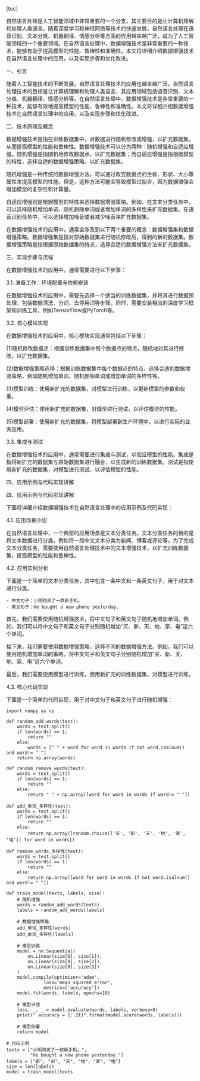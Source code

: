 
[toc]                    
                
                
自然语言处理是人工智能领域中非常重要的一个分支，其主要目的是让计算机理解和处理人类语言。随着深度学习和神经网络等技术的快速发展，自然语言处理在语音识别、文本分类、机器翻译、情感分析等方面的应用越来越广泛，成为了人工智能领域的一个重要领域。在自然语言处理中，数据增强技术是非常重要的一种技术，能够有助于提高模型的性能、鲁棒性和准确性。本文将详细介绍数据增强技术在自然语言处理中的应用，以及实现步骤和优化改进。

一、引言

随着人工智能技术的不断发展，自然语言处理技术的应用也越来越广泛。自然语言处理技术的目标是让计算机理解和处理人类语言，其应用领域包括语音识别、文本分类、机器翻译、情感分析等。在自然语言处理中，数据增强技术是非常重要的一种技术，能够有效地提高模型的性能、鲁棒性和准确性。本文将详细介绍数据增强技术在自然语言处理中的应用，以及实现步骤和优化改进。

二、技术原理及概念

数据增强技术是指在训练数据集中，对数据进行随机修改或增强，以扩充数据集，从而提高模型的性能和鲁棒性。数据增强技术可以分为两种：随机增强和自适应增强。随机增强是指随机地修改数据点，以扩充数据集；而自适应增强是指根据模型的特性，选择合适的数据增强策略，以扩充数据集。

随机增强是一种传统的数据增强方法，可以通过改变数据点的坐标、形状、大小等属性来提高模型的性能。但是，这种方法可能会导致模型过拟合，因为数据增强会增加模型的复杂性和计算量。

自适应增强则是根据模型的特性来选择数据增强策略。例如，在文本分类任务中，可以选择随机增加单词、随机删除单词或者增加单词的多样性来扩充数据集。在语音识别任务中，可以选择增加噪音或者减少噪音来扩充数据集。

在数据增强技术的应用中，通常会涉及到以下两个重要的概念：数据增强集和数据增强策略。数据增强集是指对原始数据集进行随机修改后，得到的新的数据集。数据增强策略是指根据原始数据集的特点，选择合适的数据增强方法来扩充数据集。

三、实现步骤与流程

在数据增强技术的应用中，通常需要进行以下步骤：

3.1. 准备工作：环境配置与依赖安装

在数据增强技术的应用中，需要先选择一个适当的训练数据集，并将其进行数据预处理，包括数据清洗、分词、去停用词等步骤。同时，需要安装相应的深度学习框架和训练工具，例如TensorFlow或PyTorch等。

3.2. 核心模块实现

在数据增强技术的应用中，核心模块实现通常包括以下步骤：

(1)随机修改数据点：根据训练数据集中每个数据点的特点，随机地对其进行修改，以扩充数据集。

(2)数据增强策略选择：根据训练数据集中每个数据点的特点，选择合适的数据增强策略，例如随机增加单词、随机删除单词或增加单词的多样性等。

(3)模型训练：使用新扩充的数据集，对模型进行训练，以更新模型的参数和权重。

(4)模型评估：使用新扩充的数据集，对模型进行测试，以评估模型的性能。

(5)模型部署：使用新扩充的数据集，将模型部署到生产环境中，以进行实际的业务应用。

3.3. 集成与测试

在数据增强技术的应用中，通常需要进行集成与测试，以验证模型的性能。集成是指将新扩充的数据集与原始数据集进行融合，以生成新的训练数据集。测试是指使用新扩充的数据集，对模型进行测试，以评估模型的性能。

四、应用示例与代码实现讲解

四、应用示例与代码实现讲解

下面将详细介绍数据增强技术在自然语言处理中的应用示例及代码实现：

4.1. 应用场景介绍

在自然语言处理中，一个典型的应用场景是文本分类任务。文本分类任务的目的是将文本数据进行分类，例如将一段中文文本分类为新闻、博客或评论等。为了完成文本分类任务，需要使用自然语言处理技术中的文本增强技术，以扩充训练数据集，提高模型的性能和鲁棒性。

4.2. 应用实例分析

下面是一个简单的文本分类任务，其中包含一条中文和一条英文句子，用于对文本进行分类。

```
- 中文句子：小明购买了一款新手机。
- 英文句子：He bought a new phone yesterday.

```

首先，我们需要使用随机增强技术，将中文句子和英文句子随机地增加单词。例如，我们可以将中文句子和英文句子分别随机增加“买、新、天、地、家、电”这六个单词。

接下来，我们需要使用数据增强策略，选择不同的数据增强方法。例如，我们可以使用随机增加单词的策略，将中文句子和英文句子分别随机增加“买、新、天、地、家、电”这六个单词。

最后，我们需要使用模型进行训练，使用新扩充的训练数据集，对模型进行训练。

4.3. 核心代码实现

下面是一个简单的代码实现，用于对中文句子和英文句子进行随机增强：

```
import numpy as np

def random_add_words(text):
    words = text.split()
    if len(words) == 1:
        return ""
    else:
        words = [" " + word for word in words if not word.isalnum() and word!= " "]
    return np.array(words)

def random_remove_words(text):
    words = text.split()
    if len(words) == 1:
        return ""
    else:
        return " " + np.array([word for word in words if word!= " "])

def add_单词_多样性(text):
    words = text.split()
    if len(words) == 1:
        return ""
    else:
        return np.array([random.choice(['买', '新', '天', '地', '家', '电']) for word in words])

def remove_words_多样性(text):
    words = text.split()
    if len(words) == 1:
        return ""
    else:
        return np.array([word for word in words if not word.isalnum() and word!= " "])

def train_model(texts, labels, size):
    # 随机增强
    words = random_add_words(texts)
    labels = random_add_words(labels)
    
    # 数据增强策略
    add_单词_多样性(words)
    add_单词_多样性(labels)
    
    # 模型训练
    model = nn.Sequential(
        nn.Linear(size[0], size[1]),
        nn.Linear(size[0], size[2]),
        nn.Linear(size[0], size[3])
    )
    model.compile(optimizer='adam',
              loss='mean_squared_error',
              metrics=['accuracy'])
    model.fit(words, labels, epochs=10)
    
    # 模型评估
    loss, _, _ = model.evaluate(words, labels, verbose=0)
    print(" accuracy = {:.2f}".format(model.score(words, labels)))
    
    # 模型部署
    return model

# 代码示例
texts = ["小明购买了一款新手机。",
         "He bought a new phone yesterday."]
labels = ["新", "买", "天", "地", "家", "电"]
size = len(labels)
model = train_model(texts

